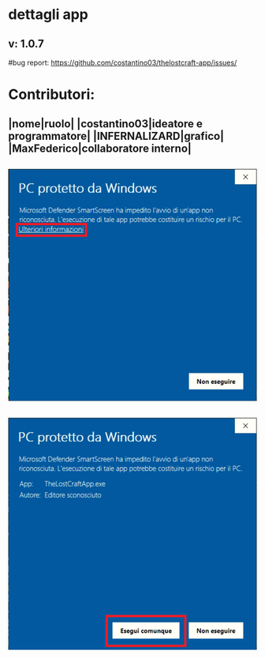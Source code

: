 # dettagli app
## v: 1.0.7
#bug report: https://github.com/costantino03/thelostcraft-app/issues/
# Contributori:
|nome|ruolo|
|costantino03|ideatore e programmatore|
|INFERNALIZARD|grafico|
|MaxFederico|collaboratore interno|
----------------------------------------------------------------
![parte1](img/parte1.png)
----------------------------------------------------------------
![parte2](img/parte2.png)
----------------------------------------------------------------